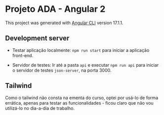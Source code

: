 # Projeto ADA - Angular 2

This project was generated with [Angular CLI](https://github.com/angular/angular-cli) version 17.1.1.

## Development server

* Testar aplicação localmente: `npm run start` para iniciar a aplicação front-end.

* Servidor de testes: Ir até a pasta `api` e executar `npm run api` para iniciar o servidor de testes `json-server`, na porta 3000.

## Tailwind

Como o tailwind não consta na ementa do curso, optei por usá-lo de forma errática, apenas para testar as funcionalidades - ficou claro que não vou utilizá-lo no dia-a-dia de trabalho.